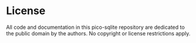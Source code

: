 # License

All code and documentation in this pico-sqlite repository are dedicated to the public domain by the authors. No copyright or license restrictions apply.
